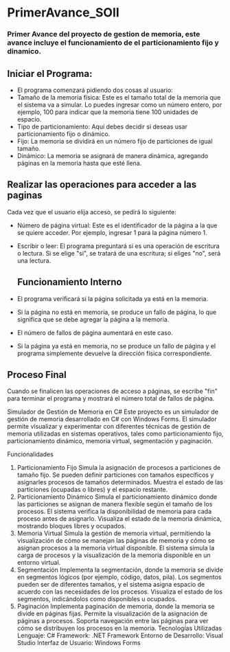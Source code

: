 # PrimerAvance_SOII
### Primer Avance del proyecto de gestion de memoria, este avance incluye el funcionamiento de el particionamiento fijo y dinamico.

## Iniciar el Programa:

- El programa comenzará pidiendo dos cosas al usuario:
- Tamaño de la memoria física: Este es el tamaño total de la memoria que el sistema va a simular. Lo puedes ingresar como un número entero, por ejemplo, 100 para indicar que la memoria tiene 100 unidades de espacio.
- Tipo de particionamiento: Aquí debes decidir si deseas usar particionamiento fijo o dinámico.
- Fijo: La memoria se dividirá en un número fijo de particiones de igual tamaño.
- Dinámico: La memoria se asignará de manera dinámica, agregando páginas en la memoria hasta que esté llena.

## Realizar las operaciones para acceder a las paginas

Cada vez que el usuario elija acceso, se pedirá lo siguiente:
- Número de página virtual: Este es el identificador de la página a la que se quiere acceder. Por ejemplo, ingresar 1 para la página número 1.
- Escribir o leer: El programa preguntará si es una operación de escritura o lectura. Si se elige "si", se tratará de una escritura; si eliges "no", será una lectura.

  ## Funcionamiento Interno
- El programa verificará si la página solicitada ya está en la memoria.
- Si la página no está en memoria, se produce un fallo de página, lo que significa
que se debe agregar la página a la memoria.
- El número de fallos de página aumentará en este caso.
- Si la página ya está en memoria, no se produce un fallo de página y el programa
simplemente devuelve la dirección física correspondiente.

## Proceso Final

Cuando se finalicen las operaciones de acceso a páginas, se escribe "fin" para
terminar el programa y mostrará el número total de fallos de página.

Simulador de Gestión de Memoria en C#
Este proyecto es un simulador de gestión de memoria desarrollado en C# con Windows Forms. El simulador permite visualizar y experimentar con diferentes técnicas de gestión de memoria utilizadas en sistemas operativos, tales como particionamiento fijo, particionamiento dinámico, memoria virtual, segmentación y paginación.

Funcionalidades
1. Particionamiento Fijo
Simula la asignación de procesos a particiones de tamaño fijo.
Se pueden definir particiones con tamaños específicos y asignarles procesos de tamaños determinados.
Muestra el estado de las particiones (ocupadas o libres) y el espacio restante.
2. Particionamiento Dinámico
Simula el particionamiento dinámico donde las particiones se asignan de manera flexible según el tamaño de los procesos.
El sistema verifica la disponibilidad de memoria para cada proceso antes de asignarlo.
Visualiza el estado de la memoria dinámica, mostrando bloques libres y ocupados.
3. Memoria Virtual
Simula la gestión de memoria virtual, permitiendo la visualización de cómo se manejan las páginas de memoria y cómo se asignan procesos a la memoria virtual disponible.
El sistema simula la carga de procesos y la visualización de la memoria disponible en un entorno virtual.
4. Segmentación
Implementa la segmentación, donde la memoria se divide en segmentos lógicos (por ejemplo, código, datos, pila).
Los segmentos pueden ser de diferentes tamaños, y el sistema asigna espacio de acuerdo con las necesidades de los procesos.
Visualiza el estado de los segmentos, indicándolos como disponibles u ocupados.
5. Paginación
Implementa paginación de memoria, donde la memoria se divide en páginas fijas.
Permite la visualización de la asignación de páginas a procesos.
Soporta navegación entre las páginas para ver cómo se distribuyen los procesos en la memoria.
Tecnologías Utilizadas
Lenguaje: C#
Framework: .NET Framework
Entorno de Desarrollo: Visual Studio
Interfaz de Usuario: Windows Forms
